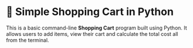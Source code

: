 # 🛒 Simple Shopping Cart in Python

This is a basic command-line **Shopping Cart** program built using Python. It allows users to add items, view their cart and calculate the total cost all from the terminal.
